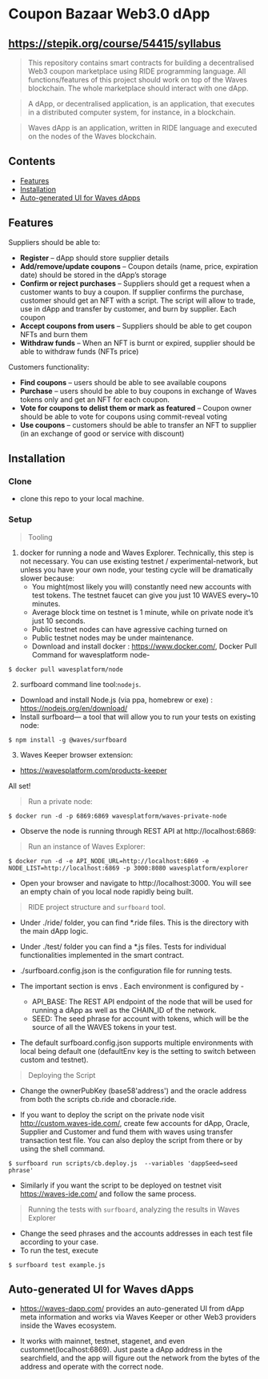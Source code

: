 # Coupon Bazaar Web3.0 dApp
## https://stepik.org/course/54415/syllabus

> This repository contains smart contracts for building a decentralised Web3 coupon marketplace using RIDE programming language. All functions/features of this project should work on top of the Waves blockchain. The whole marketplace should interact with one dApp.

> A dApp, or decentralised application, is an application, that executes in a distributed computer system, for instance, in a blockchain.

> Waves dApp is an application, written in RIDE language and executed on the nodes of the Waves blockchain.

## Contents

- [Features](#features)
- [Installation](#installation)
- [Auto-generated UI for Waves dApps](#Auto-generated-UI-for-Waves-dApps)

## Features

Suppliers should be able to:
- **Register** – dApp should store supplier details
- **Add/remove/update coupons** – Coupon details (name, price, expiration date) should be stored in the dApp’s storage
- **Confirm or reject purchases** – Suppliers should get a request when a customer wants to buy a coupon. If supplier confirms the purchase, customer should get an NFT with a script. The script will allow to trade, use in dApp and transfer by customer, and burn by supplier. Each coupon 
- **Accept coupons from users** – Suppliers should be able to get coupon NFTs and burn them
- **Withdraw funds** – When an NFT is burnt or expired, supplier should be able to withdraw funds (NFTs price)

Customers functionality:
- **Find coupons** – users should be able to see available coupons
- **Purchase** – users should be able to buy coupons in exchange of Waves tokens only and get an NFT for each coupon. 
- **Vote for coupons to delist them or mark as featured** – Coupon owner should be able to vote for coupons using commit-reveal voting
- **Use coupons** – customers should be able to transfer an NFT to supplier (in an exchange of good or service with discount)

## Installation

### Clone

- clone this repo to your local machine.

### Setup 

> Tooling
1. docker for running a node and Waves Explorer. Technically, this step is not necessary. You can use existing testnet / experimental-network, but unless you have your own node, your testing cycle will be dramatically slower because:
    - You might(most likely you will) constantly need new accounts with test tokens. The testnet faucet can give you just 10 WAVES every~10 minutes.
    - Average block time on testnet is 1 minute, while on private node it’s just 10 seconds.
    - Public testnet nodes can have agressive caching turned on
    - Public testnet nodes may be under maintenance.
    - Download and install docker : https://www.docker.com/, Docker Pull Command for wavesplatform node-

```shell
$ docker pull wavesplatform/node
```

2. surfboard command line tool:`nodejs`.
- Download and install Node.js (via ppa, homebrew or exe) : https://nodejs.org/en/download/
- Install surfboard— a tool that will allow you to run your tests on existing node:

```shell
$ npm install -g @waves/surfboard
```

3. Waves Keeper browser extension:
- https://wavesplatform.com/products-keeper

All set!

> Run a private node:

```shell
$ docker run -d -p 6869:6869 wavesplatform/waves-private-node
```

- Observe the node is running through REST API at http://localhost:6869:

> Run an instance of Waves Explorer:

```shell
$ docker run -d -e API_NODE_URL=http://localhost:6869 -e NODE_LIST=http://localhost:6869 -p 3000:8080 wavesplatform/explorer
```
- Open your browser and navigate to http://localhost:3000. You will see an empty chain of you local node rapidly being built.

> RIDE project structure and `surfboard` tool.

- Under ./ride/ folder, you can find *.ride files. This is the directory with the main dApp logic.
- Under ./test/ folder you can find a *.js files. Tests for individual functionalities implemented in the smart contract.
- ./surfboard.config.json is the configuration file for running tests.

- The important section is envs . Each environment is configured by -
    - API_BASE: The REST API endpoint of the node that will be used for running a dApp as well as the CHAIN_ID of the network.
    - SEED: The seed phrase for account with tokens, which will be the source of all the WAVES tokens in your test.

- The default surfboard.config.json supports multiple environments with local being default one (defaultEnv key is the setting to switch between custom and testnet).

> Deploying the Script
- Change the ownerPubKey (base58'address') and the oracle address from both the scripts cb.ride and cboracle.ride.

- If you want to deploy the script on the private node visit http://custom.waves-ide.com/, create few accounts for dApp, Oracle, Supplier and Customer and fund them with waves using transfer transaction test file. You can also deploy the script from there or by using the shell command.

```shell
$ surfboard run scripts/cb.deploy.js  --variables 'dappSeed=seed phrase'
```
- Similarly if you want the script to be deployed on testnet visit https://waves-ide.com/ and follow the same process.

> Running the tests with `surfboard`, analyzing the results in Waves Explorer
- Change the seed phrases and the accounts addresses in each test file according to your case.
- To run the test, execute

```shell
$ surfboard test example.js
```

## Auto-generated UI for Waves dApps

- https://waves-dapp.com/ provides an auto-generated UI from dApp meta information and works via Waves Keeper or other Web3 providers inside the Waves ecosystem.

- It works with mainnet, testnet, stagenet, and even customnet(localhost:6869). Just paste a dApp address in the searchfield, and the app will figure out the network from the bytes of the address and operate with the correct node.
